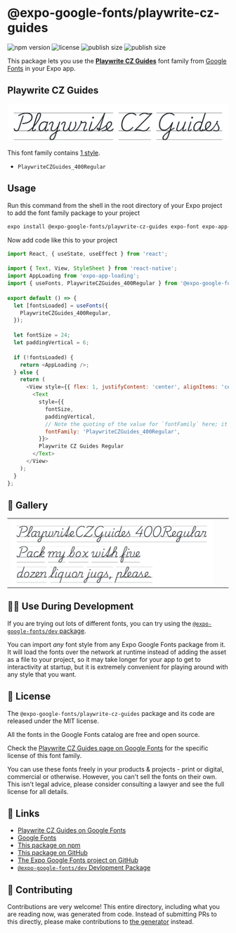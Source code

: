 # @expo-google-fonts/playwrite-cz-guides

![npm version](https://flat.badgen.net/npm/v/@expo-google-fonts/playwrite-cz-guides)
![license](https://flat.badgen.net/github/license/expo/google-fonts)
![publish size](https://flat.badgen.net/packagephobia/install/@expo-google-fonts/playwrite-cz-guides)
![publish size](https://flat.badgen.net/packagephobia/publish/@expo-google-fonts/playwrite-cz-guides)

This package lets you use the [**Playwrite CZ Guides**](https://fonts.google.com/specimen/Playwrite+CZ+Guides) font family from [Google Fonts](https://fonts.google.com/) in your Expo app.

## Playwrite CZ Guides

![Playwrite CZ Guides](./font-family.png)

This font family contains [1 style](#-gallery).

- `PlaywriteCZGuides_400Regular`

## Usage

Run this command from the shell in the root directory of your Expo project to add the font family package to your project
```sh
expo install @expo-google-fonts/playwrite-cz-guides expo-font expo-app-loading
```

Now add code like this to your project
```js
import React, { useState, useEffect } from 'react';

import { Text, View, StyleSheet } from 'react-native';
import AppLoading from 'expo-app-loading';
import { useFonts, PlaywriteCZGuides_400Regular } from '@expo-google-fonts/playwrite-cz-guides';

export default () => {
  let [fontsLoaded] = useFonts({
    PlaywriteCZGuides_400Regular,
  });

  let fontSize = 24;
  let paddingVertical = 6;

  if (!fontsLoaded) {
    return <AppLoading />;
  } else {
    return (
      <View style={{ flex: 1, justifyContent: 'center', alignItems: 'center' }}>
        <Text
          style={{
            fontSize,
            paddingVertical,
            // Note the quoting of the value for `fontFamily` here; it expects a string!
            fontFamily: 'PlaywriteCZGuides_400Regular',
          }}>
          Playwrite CZ Guides Regular
        </Text>
      </View>
    );
  }
};

```

## 🔡 Gallery


||||
|-|-|-|
|![PlaywriteCZGuides_400Regular](./PlaywriteCZGuides_400Regular.ttf.png)||||


## 👩‍💻 Use During Development

If you are trying out lots of different fonts, you can try using the [`@expo-google-fonts/dev` package](https://github.com/expo/google-fonts/tree/master/font-packages/dev#readme).

You can import *any* font style from any Expo Google Fonts package from it. It will load the fonts
over the network at runtime instead of adding the asset as a file to your project, so it may take longer
for your app to get to interactivity at startup, but it is extremely convenient
for playing around with any style that you want.

## 📖 License

The `@expo-google-fonts/playwrite-cz-guides` package and its code are released under the MIT license.

All the fonts in the Google Fonts catalog are free and open source.

Check the [Playwrite CZ Guides page on Google Fonts](https://fonts.google.com/specimen/Playwrite+CZ+Guides) for the specific license of this font family.

You can use these fonts freely in your products & projects - print or digital, commercial or otherwise. However, you can't sell the fonts on their own. This isn't legal advice, please consider consulting a lawyer and see the full license for all details.

## 🔗 Links

- [Playwrite CZ Guides on Google Fonts](https://fonts.google.com/specimen/Playwrite+CZ+Guides)
- [Google Fonts](https://fonts.google.com/)
- [This package on npm](https://www.npmjs.com/package/@expo-google-fonts/playwrite-cz-guides)
- [This package on GitHub](https://github.com/expo/google-fonts/tree/master/font-packages/playwrite-cz-guides)
- [The Expo Google Fonts project on GitHub](https://github.com/expo/google-fonts)
- [`@expo-google-fonts/dev` Devlopment Package](https://github.com/expo/google-fonts/tree/master/font-packages/dev)

## 🤝 Contributing

Contributions are very welcome! This entire directory, including what you are reading now, was generated from code. Instead of submitting PRs to this directly, please make contributions to [the generator](https://github.com/expo/google-fonts/tree/master/packages/generator) instead.

